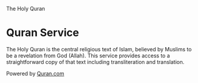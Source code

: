 The Holy Quran

# Quran Service

The Holy Quran is the central religious text of Islam, believed by Muslims to be a revelation from God (Allah). 
This service provides access to a straightforward copy of that text including transliteration and translation.

Powered by [Quran.com](https://quran.api-docs.io)

